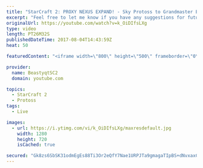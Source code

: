 ```yaml
---
title: "StarCraft 2: PROXY NEXUS EXPAND! - Sky Protoss to Grandmaster Episode 2"
excerpt: "Feel free to let me know if you have any suggestions for future videos. I hope you guys enjoy this one!  JOIN MY DISCORD CHANNEL @ https://discord.gg/aJMGAEn in order to play in INSANE CHALLENGE videos with me or just hang out to talk to other StarCraft 2 players, find practice partners of all races,"
originalUrl: https://youtube.com/watch?v=k_OiDIfsLXg
type: video
length: PT26M32S
publishedDateTime: 2017-08-04T14:43:59Z
heat: 50

featuredContent: "<iframe width=\"800\" height=\"500\" frameborder=\"0\" src=\"https://www.youtube.com/embed/k_OiDIfsLXg\" allow=\"accelerometer; autoplay; encrypted-media; gyroscope; picture-in-picture\" allowfullscreen></iframe>"

provider:
  name: BeastyqtSC2
  domain: youtube.com

topics:
  - StarCraft 2
  - Protoss
tags:
  - Live

images:
  - url: https://i.ytimg.com/vi/k_OiDIfsLXg/maxresdefault.jpg
    width: 1280
    height: 720
    isCached: true

secured: "Gk8zs6SbSK31odmEgEs88Ti3Or2eQfY7Nae1URPJTa9gmagaTIpBS+dNvxaxClzz1Jm0biv0YuR0+jn07zxjedLYSZkh/y5IPhHVAf0YpM3nADRx7ZAQUaq4A3Q5tQX4eKZN7aLFXbWEXt1eBClphcE6Z4QhQsiHnj0T4f1jPBT7QIBLnDn38uDu7rBMFDPguQ79wM2adxfaMow8FQAEsGXolHvD4OCD2BNX4hi++PLOj3ez/eOuap0S7tDKjcJexl6yFRaAjIEyBh9+jilFIV8r6blLELUkbjDbug6lKK+KcCme2HzzzTp0NHYrOu9Xunrh9BAMRWXvyQJVumF3qcUNgTztWXdJY3XcsDFu/eUIkHo3pa+w4SpT83C4e5vKozGs52onsg60jfovPFt9/f7U0HBO0vl+CAi+HLYt/S4=;PVOqgKNc4eA/35dx+5yRWg=="
---
```


